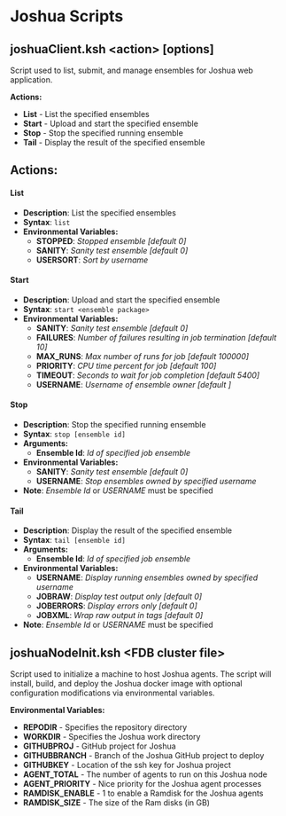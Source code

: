 # Joshua Scripts

## joshuaClient.ksh &lt;action&gt; [options]
Script used to list, submit, and manage ensembles for Joshua web application.

__Actions:__
* __List__ - List the specified ensembles
* __Start__ - Upload and start the specified ensemble
* __Stop__ - Stop the specified running ensemble
* __Tail__ - Display the result of the specified ensemble

## Actions:
#### List
  * __Description__:  List the specified ensembles
  * __Syntax__:       `list`
  * __Environmental Variables:__
    * __STOPPED__:  _Stopped ensemble [default 0]_
    * __SANITY__:   _Sanity test ensemble [default 0]_
    * __USERSORT__: _Sort by username_

#### Start
  * __Description__:  Upload and start the specified ensemble
  * __Syntax__:       `start <ensemble package>`
  * __Environmental Variables:__
    * __SANITY__:   _Sanity test ensemble [default 0]_
    * __FAILURES__: _Number of failures resulting in job termination [default 10]_
    * __MAX_RUNS__: _Max number of runs for job [default 100000]_
    * __PRIORITY__: _CPU time percent for job [default 100]_
    * __TIMEOUT__:  _Seconds to wait for job completion [default 5400]_
    * __USERNAME__: _Username of ensemble owner [default <current user>]_

#### Stop
  * __Description__:  Stop the specified running ensemble
  * __Syntax__:       `stop [ensemble id]`
  * __Arguments:__
    * __Ensemble Id__:  _Id of specified job ensemble_
  * __Environmental Variables:__
    * __SANITY__:       _Sanity test ensemble [default 0]_
    * __USERNAME__:     _Stop ensembles owned by specified username_
   * __Note__:         _Ensemble Id_ or _USERNAME_ must be specified

#### Tail
  * __Description__:	Display the result of the specified ensemble
  * __Syntax__:       `tail [ensemble id]`
  * __Arguments:__
    * __Ensemble Id__:  _Id of specified job ensemble_
  * __Environmental Variables:__
    * __USERNAME__:     _Display running ensembles owned by specified username_
    * __JOBRAW__:       _Display test output only [default 0]_
    * __JOBERRORS__:    _Display errors only [default 0]_
    * __JOBXML__:       _Wrap raw output in <Trace> tags [default 0]_
   * __Note__:         _Ensemble Id_ or _USERNAME_ must be specified


 ## joshuaNodeInit.ksh &lt;FDB cluster file&gt;
 Script used to initialize a machine to host Joshua agents. The script will install, build, and deploy the Joshua docker image with optional configuration modifications via environmental variables.

__Environmental Variables:__
* __REPODIR__      - Specifies the repository directory
* __WORKDIR__      - Specifies the Joshua work directory
* __GITHUBPROJ__   - GitHub project for Joshua
* __GITHUBBRANCH__ - Branch of the Joshua GitHub project to deploy
* __GITHUBKEY__    - Location of the ssh key for Joshua project
* __AGENT_TOTAL__  - The number of agents to run on this Joshua node
* __AGENT_PRIORITY__ - Nice priority for the Joshua agent processes
* __RAMDISK_ENABLE__ - 1 to enable a Ramdisk for the Joshua agents
* __RAMDISK_SIZE__ - The size of the Ram disks (in GB)
